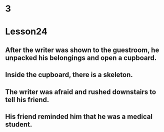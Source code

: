 # 3
# Lesson24
## After the writer was shown to the guestroom, he unpacked his belongings and open a cupboard.
## Inside the cupboard, there is a skeleton.
## The writer was afraid and rushed downstairs to tell his friend.
## His friend reminded him that he was a medical student.